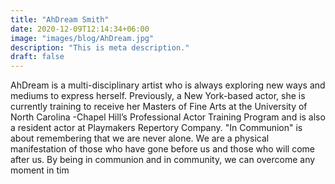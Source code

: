 ```yaml
---
title: "AhDream Smith"
date: 2020-12-09T12:14:34+06:00
image: "images/blog/AhDream.jpg"
description: "This is meta description."
draft: false
---
```


AhDream is a multi-disciplinary artist who is always exploring new ways and mediums to express herself. Previously, a New York-based actor, she is currently training to receive her Masters of Fine Arts at the University of North Carolina -Chapel Hill’s Professional Actor Training Program and is also a resident actor at Playmakers Repertory Company.
"In Communion" is about remembering that we are never alone. We are a physical manifestation of those who have gone before us and those who will come after us. By being in communion and in community, we can overcome any moment in tim

